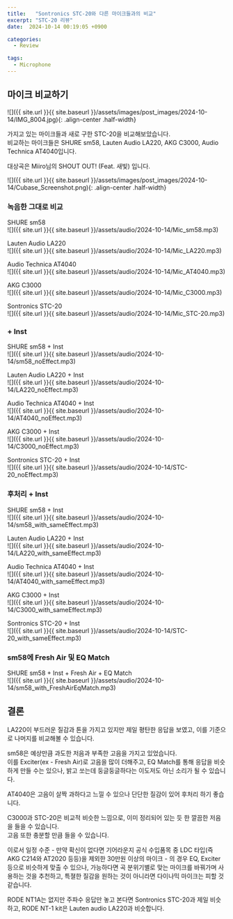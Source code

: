 ```yaml
---
title:   "Sontronics STC-20와 다른 마이크들과의 비교"
excerpt: "STC-20 리뷰"
date:  2024-10-14 00:19:05 +0900

categories:
  - Review

tags:
  - Microphone
--- 
```


## 마이크 비교하기  

![]({{ site.url }}{{ site.baseurl }}/assets/images/post_images/2024-10-14/IMG_8004.jpg){: .align-center .half-width}  

가지고 있는 마이크들과 새로 구한 STC-20을 비교해보았습니다.  
비교하는 마이크들은 SHURE sm58, Lauten Audio LA220, AKG C3000, Audio Technica AT4040입니다.  

대상곡은 Miiro님의 SHOUT OUT! (Feat. 새빛) 입니다.  

![]({{ site.url }}{{ site.baseurl }}/assets/images/post_images/2024-10-14/Cubase_Screenshot.png){: .align-center .half-width}  

### 녹음한 그대로 비교  

SHURE sm58  
![]({{ site.url }}{{ site.baseurl }}/assets/audio/2024-10-14/Mic_sm58.mp3)  

Lauten Audio LA220  
![]({{ site.url }}{{ site.baseurl }}/assets/audio/2024-10-14/Mic_LA220.mp3)  

Audio Technica AT4040  
![]({{ site.url }}{{ site.baseurl }}/assets/audio/2024-10-14/Mic_AT4040.mp3)  

AKG C3000  
![]({{ site.url }}{{ site.baseurl }}/assets/audio/2024-10-14/Mic_C3000.mp3)  

Sontronics STC-20  
![]({{ site.url }}{{ site.baseurl }}/assets/audio/2024-10-14/Mic_STC-20.mp3)  

### + Inst  

SHURE sm58 + Inst  
![]({{ site.url }}{{ site.baseurl }}/assets/audio/2024-10-14/sm58_noEffect.mp3)  

Lauten Audio LA220 + Inst  
![]({{ site.url }}{{ site.baseurl }}/assets/audio/2024-10-14/LA220_noEffect.mp3)  

Audio Technica AT4040 + Inst  
![]({{ site.url }}{{ site.baseurl }}/assets/audio/2024-10-14/AT4040_noEffect.mp3)  

AKG C3000 + Inst  
![]({{ site.url }}{{ site.baseurl }}/assets/audio/2024-10-14/C3000_noEffect.mp3)  

Sontronics STC-20 + Inst  
![]({{ site.url }}{{ site.baseurl }}/assets/audio/2024-10-14/STC-20_noEffect.mp3)  

### 후처리 + Inst  

SHURE sm58 + Inst  
![]({{ site.url }}{{ site.baseurl }}/assets/audio/2024-10-14/sm58_with_sameEffect.mp3)  

Lauten Audio LA220 + Inst  
![]({{ site.url }}{{ site.baseurl }}/assets/audio/2024-10-14/LA220_with_sameEffect.mp3)  

Audio Technica AT4040 + Inst  
![]({{ site.url }}{{ site.baseurl }}/assets/audio/2024-10-14/AT4040_with_sameEffect.mp3)  

AKG C3000 + Inst  
![]({{ site.url }}{{ site.baseurl }}/assets/audio/2024-10-14/C3000_with_sameEffect.mp3)  

Sontronics STC-20 + Inst  
![]({{ site.url }}{{ site.baseurl }}/assets/audio/2024-10-14/STC-20_with_sameEffect.mp3)  

### sm58에 Fresh Air 및 EQ Match  

SHURE sm58 + Inst + Fresh Air + EQ Match  
![]({{ site.url }}{{ site.baseurl }}/assets/audio/2024-10-14/sm58_with_FreshAirEqMatch.mp3)  

## 결론  

LA220이 부드러운 질감과 톤을 가지고 있지만 제일 평탄한 응답을 보였고, 이를 기준으로 나머지를 비교해볼 수 있습니다.  

sm58은 예상만큼 과도한 저음과 부족한 고음을 가지고 있었습니다.  
이를 Exciter(ex - Fresh Air)로 고음을 많이 더해주고, EQ Match를 통해 응답을 비슷하게 만들 수는 있으나, 밝고 쏘는데 둥글둥글하다는 이도저도 아닌 소리가 될 수 있습니다.  

AT4040은 고음이 살짝 과하다고 느낄 수 있으나 단단한 질감이 있어 후처리 하기 좋습니다.  

C3000과 STC-20은 비교적 비슷한 느낌으로, 이미 정리되어 있는 듯 한 깔끔한 저음을 들을 수 있습니다.  
고음 또한 충분할 만큼 들을 수 있습니다.  

이로서 일정 수준 - 만약 확신이 없다면 기어라운지 공식 수입품목 중 LDC 타입(즉 AKG C214와 AT2020 등등)을 제외한 30만원 이상의 마이크 - 의 경우 EQ, Exciter 등으로 비슷하게 맞출 수 있으나, 가능하다면 곡 분위기별로 맞는 마이크를 바꿔가며 사용하는 것을 추천하고, 특졀한 질감을 원하는 것이 아니라면 다이나믹 마이크는 피할 것 같습니다.  

RODE NT1A는 없지만 주파수 응답만 놓고 본다면 Sontronics STC-20과 제일 비슷하고, RODE NT-1 kit은 Lauten audio LA220과 비슷합니다.  

